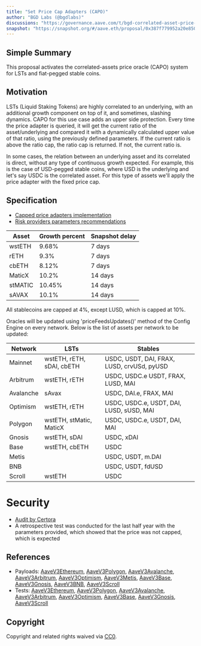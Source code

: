 ```yaml
---
title: "Set Price Cap Adapters (CAPO)"
author: "BGD Labs (@bgdlabs)"
discussions: "https://governance.aave.com/t/bgd-correlated-asset-price-oracle/16133"
snapshot: "https://snapshot.org/#/aave.eth/proposal/0x387f779952a20e850f941111ccf7aa49022ee35274fd219b9759c0ea240b72e1"
---
```


## Simple Summary

This proposal activates the correlated-assets price oracle (CAPO) system for LSTs and fiat-pegged stable coins.

## Motivation

LSTs (Liquid Staking Tokens) are highly correlated to an underlying, with an additional growth component on top of it, and sometimes, slashing dynamics. CAPO for this use case adds an upper side protection. Every time the price adapter is queried, it will get the current ratio of the asset/underlying and compared it with a dynamically calculated upper value of that ratio, using the previously defined parameters. If the current ratio is above the ratio cap, the ratio cap is returned. If not, the current ratio is.

In some cases, the relation between an underlying asset and its correlated is direct, without any type of continuous growth expected. For example, this is the case of USD-pegged stable coins, where USD is the underlying and let's say USDC is the correlated asset. For this type of assets we'll apply the price adapter with the fixed price cap.

## Specification

- [Capped price adapters implementation](https://github.com/bgd-labs/aave-capo)
- [Risk providers parameters recommendations](https://governance.aave.com/t/chaos-labs-correlated-asset-price-oracle-framework/16605/4)

| Asset   | Growth percent | Snapshot delay |
| ------- | -------------- | -------------- |
| wstETH  | 9.68%          | 7 days         |
| rETH    | 9.3%           | 7 days         |
| cbETH   | 8.12%          | 7 days         |
| MaticX  | 10.2%          | 14 days        |
| stMATIC | 10.45%         | 14 days        |
| sAVAX   | 10.1%          | 14 days        |

All stablecoins are capped at 4%, except LUSD, which is capped at 10%.

Oracles will be updated using 'priceFeedsUpdates()' method of the Config Engine on every network. Below is the list of assets per network to be updated:

| Network   | LSTs                      | Stables                                    |
| --------- | ------------------------- | ------------------------------------------ |
| Mainnet   | wstETH, rETH, sDAI, cbETH | USDC, USDT, DAI, FRAX, LUSD, crvUSd, pyUSD |
| Arbitrum  | wstETH, rETH              | USDC, USDC.e USDT, FRAX, LUSD, MAI         |
| Avalanche | sAvax                     | USDC, DAI.e, FRAX, MAI                     |
| Optimism  | wstETH, rETH              | USDC, USDC.e, USDT, DAI, LUSD, sUSD, MAI   |
| Polygon   | wstETH, stMatic, MaticX   | USDC, USDC.e, USDT, DAI, MAI               |
| Gnosis    | wstETH, sDAI              | USDC, xDAI                                 |
| Base      | wstETH, cbETH             | USDC                                       |
| Metis     |                           | USDC, USDT, m.DAI                          |
| BNB       |                           | USDC, USDT, fdUSD                          |
| Scroll    | wstETH                    | USDC                                       |

# Security

- [Audit by Certora](https://github.com/bgd-labs/aave-capo/blob/main/certora/CAPO%20report.pdf)
- A retrospective test was conducted for the last half year with the parameters provided, which showed that the price was not capped, which is expected

## References

- Payloads: [AaveV3Ethereum](https://github.com/bgd-labs/aave-capo/blob/main/src/contracts/payloads/AaveV3EthereumPayload.sol), [AaveV3Polygon](https://github.com/bgd-labs/aave-capo/blob/main/src/contracts/payloads/AaveV3PolygonPayload.sol), [AaveV3Avalanche](https://github.com/bgd-labs/aave-capo/blob/main/src/contracts/payloads/AaveV3AvalanchePayload.sol), [AaveV3Arbitrum](https://github.com/bgd-labs/aave-capo/blob/main/src/contracts/payloads/AaveV3ArbitrumPayload.sol), [AaveV3Optimism](https://github.com/bgd-labs/aave-capo/blob/main/src/contracts/payloads/AaveV3OptimismPayload.sol), [AaveV3Metis](https://github.com/bgd-labs/aave-capo/blob/main/src/contracts/payloads/AaveV3MetisPayload.sol), [AaveV3Base](https://github.com/bgd-labs/aave-capo/blob/main/src/contracts/payloads/AaveV3BasePayload.sol), [AaveV3Gnosis](https://github.com/bgd-labs/aave-capo/blob/main/src/contracts/payloads/AaveV3GnosisPayload.sol), [AaveV3BNB](https://github.com/bgd-labs/aave-capo/blob/main/src/contracts/payloads/AaveV3BNBPayload.sol), [AaveV3Scroll](https://github.com/bgd-labs/aave-capo/blob/main/src/contracts/payloads/AaveV3ScrollPayload.sol)
- Tests: [AaveV3Ethereum](https://github.com/bgd-labs/aave-capo/tree/main/tests/ethereum), [AaveV3Polygon](https://github.com/bgd-labs/aave-capo/tree/main/tests/polygon), [AaveV3Avalanche](https://github.com/bgd-labs/aave-capo/tree/main/tests/avalanche), [AaveV3Arbitrum](https://github.com/bgd-labs/aave-capo/tree/main/tests/arbitrum), [AaveV3Optimism](https://github.com/bgd-labs/aave-capo/tree/main/tests/optimism), [AaveV3Base](https://github.com/bgd-labs/aave-capo/tree/main/tests/base), [AaveV3Gnosis](https://github.com/bgd-labs/aave-capo/tree/main/tests/gnosis), [AaveV3Scroll](https://github.com/bgd-labs/aave-capo/tree/main/tests/scroll)

## Copyright

Copyright and related rights waived via [CC0](https://creativecommons.org/publicdomain/zero/1.0/).
